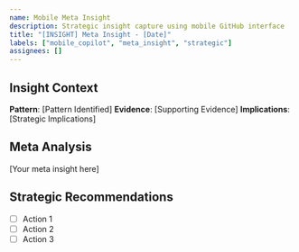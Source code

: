 ```yaml
---
name: Mobile Meta Insight
description: Strategic insight capture using mobile GitHub interface
title: "[INSIGHT] Meta Insight - [Date]"
labels: ["mobile_copilot", "meta_insight", "strategic"]
assignees: []
---
```


## Insight Context
**Pattern**: [Pattern Identified]
**Evidence**: [Supporting Evidence]
**Implications**: [Strategic Implications]

## Meta Analysis
[Your meta insight here]

## Strategic Recommendations
- [ ] Action 1
- [ ] Action 2
- [ ] Action 3
